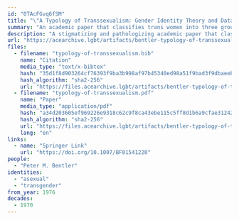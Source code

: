 ```yaml
---
id: "0TAcFGvq6fSM"
title: "\"A Typology of Transsexualism: Gender Identity Theory and Data\""
summary: "An academic paper that classifies trans women into three groups—heterosexual, homosexual, and asexual"
description: "A stigmatizing and pathologizing academic paper that classifies trans women into three groups—heterosexual, homosexual, and asexual (CW: transphobia, misgendering, pathologizing trans people)"
url: "https://acearchive.lgbt/artifacts/bentler-typology-of-transsexualism"
files:
  - filename: "typology-of-transsexualism.bib"
    name: "Citation"
    media_type: "text/x-bibtex"
    hash: "35d1f8d903264cf76393f9ba3b998af97b45340ed98a51f9bad3f9dbaeeb6ae6"
    hash_algorithm: "sha2-256"
    url: "https://files.acearchive.lgbt/artifacts/bentler-typology-of-transsexualism/typology-of-transsexualism.bib"
  - filename: "typology-of-transsexualism.pdf"
    name: "Paper"
    media_type: "application/pdf"
    hash: "a34d203605ef969226e9318c62c9f8ca43ebe115c5ff8d1b6a9cfae312424995"
    hash_algorithm: "sha2-256"
    url: "https://files.acearchive.lgbt/artifacts/bentler-typology-of-transsexualism/typology-of-transsexualism.pdf"
    lang: "en"
links:
  - name: "Springer Link"
    url: "https://doi.org/10.1007/BF01541220"
people:
  - "Peter M. Bentler"
identities:
  - "asexual"
  - "transgender"
from_year: 1976
decades:
  - 1970
---
```

